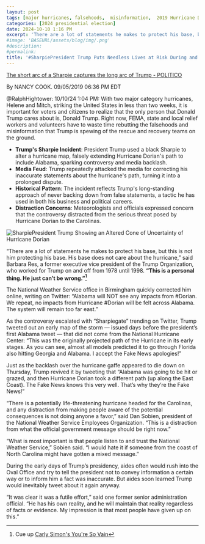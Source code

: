 ```yaml
---
layout: post
tags: [major hurricanes, falsehoods,  misinformation,  2019 Hurricane Dorian]
categories: [2024 presidential election]
date: 2024-10-10 1:16 PM
excerpt: 'There are a lot of statements he makes to protect his base, but this is not him protecting his base. His base does not care about the hurricane. This is a personal thing. He just can’t be wrong. – Barbara Res, a former executive vice president of the Trump Organization.'
#image: 'BASEURL/assets/blog/img/.png'
#description:
#permalink:
title: '#SharpiePresident Trump Puts Needless Lives at Risk During and After Hurricanes With Lies, Falsehoods,  and Misinformation.'
---
```



[The short arc of a Sharpie captures the long arc of Trump - POLITICO](https://www.politico.com/story/2019/09/05/hurricane-dorian-sharpie-trump-1482839)

By NANCY COOK. 09/05/2019 06:36 PM EDT


@RalphHightower: 10/10/24 1:04 PM:
With two major category hurricanes, Helene and Mitch,
striking the United States in less than two weeks, it is important for
voters and citizens to realize that the only person that Donald Trump
cares about is, Donald Trump. Right now, FEMA, state and
local relief workers and volunteers have to waste time rebutting
the falsehoods and misinformation that Trump is spewing of the
rescue and recovery teams on the ground.

- **Trump's Sharpie Incident**: President Trump used a black Sharpie to alter a hurricane map, falsely extending Hurricane Dorian's path to include Alabama, sparking controversy and media backlash.
- **Media Feud**: Trump repeatedly attacked the media for correcting his inaccurate statements about the hurricane's path, turning it into a prolonged dispute.
- **Historical Pattern**: The incident reflects Trump's long-standing approach of never backing down from false statements, a tactic he has used in both his business and political careers.
- **Distraction Concerns**: Meteorologists and officials expressed concern that the controversy distracted from the serious threat posed by Hurricane Dorian to the Carolinas.

![SharpiePresident Trump Showing an Altered Cone of Uncertainty  of Hurricane Dorian](https://ralphhightower.github.io/blog/img/SharpiePrezDorianConeUncertainty.jpeg)


“There are a lot of statements he makes to protect his base, but this is not him
protecting his base. His base does not care about the hurricane,” said Barbara Res,
a former executive vice president of the Trump Organization, who worked for Trump
on and off from 1978 until 1998. **“This is a personal thing. He just can’t be
wrong.”[^11]**

The National Weather Service office in Birmingham quickly corrected him online,
writing on Twitter: “Alabama will NOT see any impacts from #Dorian. We repeat,
no impacts from Hurricane #Dorian will be felt across Alabama. The system will
remain too far east.”

As the controversy escalated with “Sharpiegate” trending on Twitter, Trump tweeted
out an early map of the storm — issued days before the president’s first Alabama
tweet — that did not come from the National Hurricane Center: “This was the
originally projected path of the Hurricane in its early stages. As you can see,
almost all models predicted it to go through Florida also hitting Georgia and
Alabama. I accept the Fake News apologies!”

Just as the backlash over the hurricane gaffe appeared to die down on Thursday,
Trump revived it by tweeting that “Alabama was going to be hit or grazed, and then
Hurricane Dorian took a different path (up along the East Coast). The Fake News
knows this very well. That’s why they’re the Fake News!”

“There is a potentially life-threatening hurricane headed for the Carolinas, and any
distraction from making people aware of the potential consequences is not doing
anyone a favor,” said Dan Sobien, president of the National Weather Service
Employees Organization. “This is a distraction from what the official government
message should be right now.”

“What is most important is that people listen to and trust the National Weather
Service,” Sobien said. “I would hate it if someone from the coast of North Carolina
might have gotten a mixed message.”

During the early days of Trump’s presidency, aides often would rush into the
Oval Office and try to tell the president not to convey information a certain way
or to inform him a fact was inaccurate. But aides soon learned Trump would
inevitably tweet about it again anyway.

“It was clear it was a futile effort,” said one former senior administration official.
“He has his own reality, and he will maintain that reality regardless of facts or
evidence. My impression is that most people have given up on this.”


[^11]: Cue up [Carly Simon's You're So Vain](https://music.youtube.com/watch?v=j13oJajXx0M&si=jq2QIZtbPje-Dqbs)
